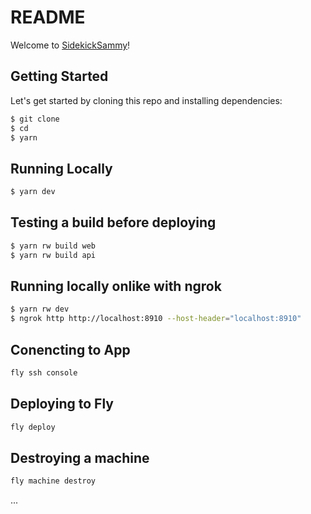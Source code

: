 # README

Welcome to [SidekickSammy](https://sidekicksammy.com)!

## Getting Started

Let's get started by cloning this repo and installing dependencies:

```bash
$ git clone
$ cd
$ yarn
```

## Running Locally

```bash
$ yarn dev
```

## Testing a build before deploying

```bash
$ yarn rw build web
$ yarn rw build api
```

## Running locally onlike with ngrok

```bash
$ yarn rw dev
$ ngrok http http://localhost:8910 --host-header="localhost:8910"
```

## Conencting to App

```bash
fly ssh console
```

## Deploying to Fly

```bash
fly deploy
```

## Destroying a machine

```bash
fly machine destroy
```
...
